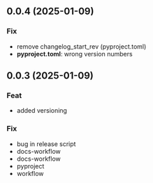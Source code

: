 ## 0.0.4 (2025-01-09)

### Fix

- remove changelog_start_rev (pyproject.toml)
- **pyproject.toml**: wrong version numbers

## 0.0.3 (2025-01-09)

### Feat

- added versioning

### Fix

- bug in release script
- docs-workflow
- docs-workflow
- pyproject
- workflow
